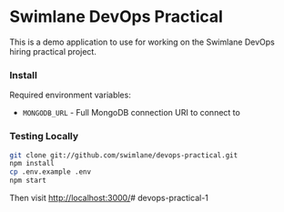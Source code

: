 # Swimlane DevOps Practical

This is a demo application to use for working on the Swimlane DevOps hiring practical project.

### Install

Required environment variables:
- `MONGODB_URL` - Full MongoDB connection URI to connect to

### Testing Locally
```sh
git clone git://github.com/swimlane/devops-practical.git
npm install
cp .env.example .env
npm start
```

Then visit [http://localhost:3000/](http://localhost:3000/)# devops-practical-1
